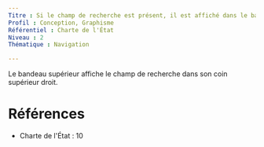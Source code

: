 ```yaml
---
Titre : Si le champ de recherche est présent, il est affiché dans le bandeau supérieur.
Profil : Conception, Graphisme
Référentiel : Charte de l'État
Niveau : 2
Thématique : Navigation

---
```

Le bandeau supérieur affiche le champ de recherche dans son coin supérieur droit.

# Références

*   Charte de l'État : 10